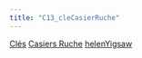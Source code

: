 ```yaml
---
title: "C13_cleCasierRuche"
---
```


[Clés](notes/equipements/cles/C_Clés.md) [Casiers Ruche](notes/equipements/consommables/C_CasierRuche.md) [helenYigsaw](notes/utilisateurs/beneficiaires/helenYigsaw.md)